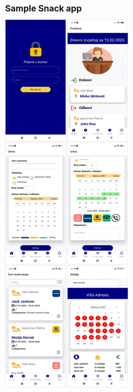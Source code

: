 # Sample Snack app

<img src="/screens/Slika1.png" width="200" height="400"> <img src="/screens/Slika2.png" width="200" height="400">
<img src="/screens/Slika3.png" width="200" height="400"> <img src="/screens/Slika4.png" width="200" height="400">
<img src="/screens/Slika5.png" width="200" height="400"> <img src="/screens/Slika6.png" width="200" height="400">


                                                        

